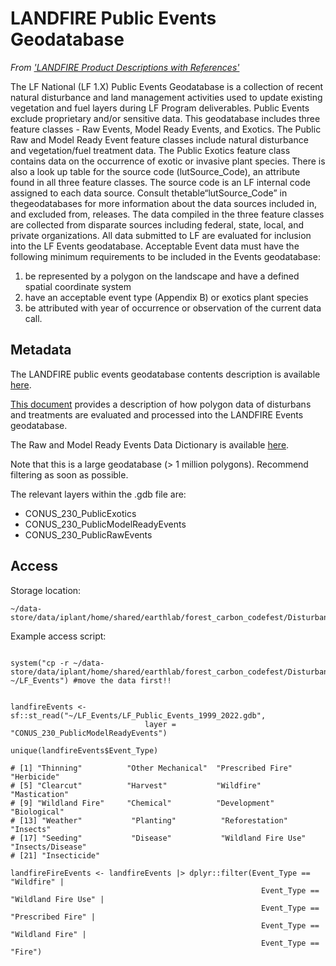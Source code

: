 # LANDFIRE Public Events Geodatabase

*From ['LANDFIRE Product Descriptions with References'](https://landfire.gov/documents/LF_Data_Product_Descriptions_w-References2019.pdf)*

The LF National (LF 1.X) Public Events Geodatabase is a collection of recent natural disturbance and
land management activities used to update existing vegetation and fuel layers during LF Program
deliverables. Public Events exclude proprietary and/or sensitive data.
This geodatabase includes three feature classes - Raw Events, Model Ready Events, and Exotics. The
Public Raw and Model Ready Event feature classes include natural disturbance and vegetation/fuel
treatment data. The Public Exotics feature class contains data on the occurrence of exotic or invasive
plant species. There is also a look up table for the source code (lutSource_Code), an attribute found in
all three feature classes. The source code is an LF internal code assigned to each data source. Consult
thetable“lutSource_Code” in thegeodatabases for more information about the data sources included
in, and excluded from, releases.
The data compiled in the three feature classes are collected from disparate sources including federal,
state, local, and private organizations. All data submitted to LF are evaluated for inclusion into the LF
Events geodatabase. Acceptable Event data must have the following minimum requirements to be
included in the Events geodatabase:
  1) be represented by a polygon on the landscape and have a defined spatial coordinate
system
  2) have an acceptable event type (Appendix B) or exotics plant species
  3) be attributed with year of occurrence or observation of the current data call.


## Metadata

The LANDFIRE public events geodatabase contents description is available [here](https://landfire.gov/documents/LANDFIRE_2022_Public_Events_README.pdf).

[This document](https://landfire.gov/documents/Disturbance_Data_Processing.pdf) provides a description of how polygon data of disturbans and treatments are evaluated and processed into the LANDFIRE Events geodatabase.

The Raw and Model Ready Events Data Dictionary is available [here](https://landfire.gov/documents/LANDFIREEventsDataDictionary.pdf).

Note that this is a large geodatabase (> 1 million polygons). Recommend filtering as soon as possible.

The relevant layers within the .gdb file are:

  - CONUS_230_PublicExotics
  - CONUS_230_PublicModelReadyEvents
  - CONUS_230_PublicRawEvents

## Access

Storage location:
```
~/data-store/data/iplant/home/shared/earthlab/forest_carbon_codefest/Disturbance/LF_Public_Events_1999_2022
```

Example access script:
```

system("cp -r ~/data-store/data/iplant/home/shared/earthlab/forest_carbon_codefest/Disturbance/LF_Public_Events_1999_2022 ~/LF_Events") #move the data first!!


landfireEvents <- sf::st_read("~/LF_Events/LF_Public_Events_1999_2022.gdb",
                              layer = "CONUS_230_PublicModelReadyEvents")

unique(landfireEvents$Event_Type)

# [1] "Thinning"          "Other Mechanical"  "Prescribed Fire"   "Herbicide"        
# [5] "Clearcut"          "Harvest"           "Wildfire"          "Mastication"      
# [9] "Wildland Fire"     "Chemical"          "Development"       "Biological"       
# [13] "Weather"           "Planting"          "Reforestation"     "Insects"          
# [17] "Seeding"           "Disease"           "Wildland Fire Use" "Insects/Disease"  
# [21] "Insecticide"  

landfireFireEvents <- landfireEvents |> dplyr::filter(Event_Type == "Wildfire" | 
                                                        Event_Type == "Wildland Fire Use" |
                                                        Event_Type == "Prescribed Fire" |
                                                        Event_Type == "Wildland Fire" |
                                                        Event_Type == "Fire")
```